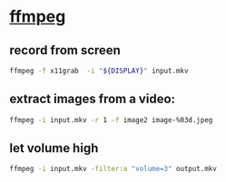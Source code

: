 # [ffmpeg]()

## record from screen

```sh
ffmpeg -f x11grab  -i "${DISPLAY}" input.mkv 
```

## extract images from a video:

```sh
ffmpeg -i input.mkv -r 1 -f image2 image-%03d.jpeg
```

## let volume high

```sh
ffmpeg -i input.mkv -filter:a "volume=3" output.mkv
```
